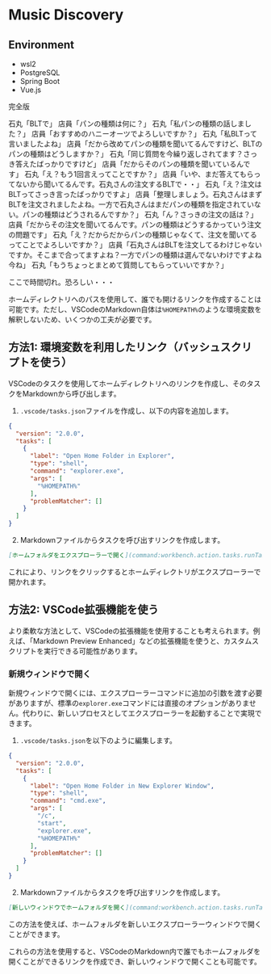 # Music Discovery

## Environment

- wsl2
- PostgreSQL
- Spring Boot
- Vue.js

完全版

石丸「BLTで」
店員「パンの種類は何に？」
石丸「私パンの種類の話しました？」
店員「おすすめのハニーオーツでよろしいですか？」
石丸「私BLTって言いましたよね」
店員「だから改めてパンの種類を聞いてるんですけど、BLTのパンの種類はどうしますか？」
石丸「同じ質問を今繰り返しされてます？さっき答えたばっかりですけど」
店員「だからそのパンの種類を聞いているんです」
石丸「え？もう1回言えってことですか？」
店員「いや、まだ答えてもらってないから聞いてるんです。石丸さんの注文するBLTで・・」
石丸「え？注文はBLTってさっき言ったばっかりですよ」
店員「整理しましょう。石丸さんはまずBLTを注文されましたよね。一方で石丸さんはまだパンの種類を指定されていない。パンの種類はどうされるんですか？」
石丸「ん？さっきの注文の話は？」
店員「だからその注文を聞いてるんです。パンの種類はどうするかっていう注文の問題です」
石丸「え？だからだからパンの種類じゃなくて、注文を聞いてるってことでよろしいですか？」
店員「石丸さんはBLTを注文してるわけじゃないですか。そこまで合ってますよね？一方でパンの種類は選んでないわけですよね今ね」
石丸「もうちょっとまとめて質問してもらっていいですか？」

ここで時間切れ。恐ろしい・・・

ホームディレクトリへのパスを使用して、誰でも開けるリンクを作成することは可能です。ただし、VSCodeのMarkdown自体は`%HOMEPATH%`のような環境変数を解釈しないため、いくつかの工夫が必要です。

## 方法1: 環境変数を利用したリンク（バッシュスクリプトを使う）

VSCodeのタスクを使用してホームディレクトリへのリンクを作成し、そのタスクをMarkdownから呼び出します。

1. `.vscode/tasks.json`ファイルを作成し、以下の内容を追加します。

```json
{
  "version": "2.0.0",
  "tasks": [
    {
      "label": "Open Home Folder in Explorer",
      "type": "shell",
      "command": "explorer.exe",
      "args": [
        "%HOMEPATH%"
      ],
      "problemMatcher": []
    }
  ]
}
```

2. Markdownファイルからタスクを呼び出すリンクを作成します。

```markdown
[ホームフォルダをエクスプローラーで開く](command:workbench.action.tasks.runTask?Open%20Home%20Folder%20in%20Explorer)
```

これにより、リンクをクリックするとホームディレクトリがエクスプローラーで開かれます。

## 方法2: VSCode拡張機能を使う

より柔軟な方法として、VSCodeの拡張機能を使用することも考えられます。例えば、「Markdown Preview Enhanced」などの拡張機能を使うと、カスタムスクリプトを実行できる可能性があります。

### 新規ウィンドウで開く

新規ウィンドウで開くには、エクスプローラーコマンドに追加の引数を渡す必要がありますが、標準の`explorer.exe`コマンドには直接のオプションがありません。代わりに、新しいプロセスとしてエクスプローラーを起動することで実現できます。

1. `.vscode/tasks.json`を以下のように編集します。

```json
{
  "version": "2.0.0",
  "tasks": [
    {
      "label": "Open Home Folder in New Explorer Window",
      "type": "shell",
      "command": "cmd.exe",
      "args": [
        "/c",
        "start",
        "explorer.exe",
        "%HOMEPATH%"
      ],
      "problemMatcher": []
    }
  ]
}
```

2. Markdownファイルからタスクを呼び出すリンクを作成します。

```markdown
[新しいウィンドウでホームフォルダを開く](command:workbench.action.tasks.runTask?Open%20Home%20Folder%20in%20New%20Explorer%20Window)
```

この方法を使えば、ホームフォルダを新しいエクスプローラーウィンドウで開くことができます。

これらの方法を使用すると、VSCodeのMarkdown内で誰でもホームフォルダを開くことができるリンクを作成でき、新しいウィンドウで開くことも可能です。